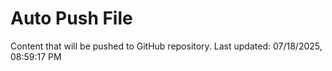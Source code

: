 # Auto Push File

Content that will be pushed to GitHub repository.
Last updated: 07/18/2025, 08:59:17 PM